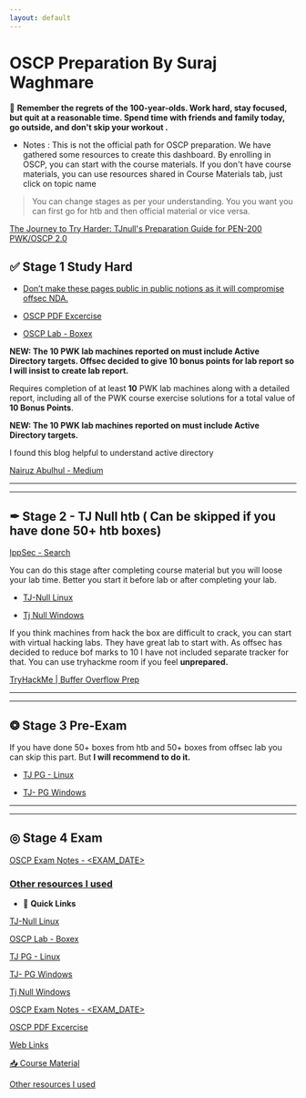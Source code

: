 ```yaml
---
layout: default
---
```


# OSCP Preparation By Suraj Waghmare

🤗 **Remember the regrets of the 100-year-olds. Work hard, stay focused, but quit at a reasonable time. Spend time with friends and family today, go outside, and don't skip your workout .**


*   Notes : This is not the official path for OSCP preparation. We have gathered some resources to create this dashboard. By enrolling in OSCP, you can start with the course materials. If you don't have course materials, you can use resources shared in Course Materials tab, just click on topic name

> You can change stages as per your understanding. You you want you can first go for htb and then official material or vice versa. 

[The Journey to Try Harder: TJnull's Preparation Guide for PEN-200 PWK/OSCP 2.0](https://www.netsecfocus.com/oscp/2021/05/06/The_Journey_to_Try_Harder-_TJnull-s_Preparation_Guide_for_PEN-200_PWK_OSCP_2.0.html)


## ✅ Stage 1 Study Hard

- [Don’t make these pages public in public notions as it will compromise offsec NDA.](https://www.notion.so/76125d764834422bae3a0f7878926f5f)


- [OSCP PDF Excercise](https://www.notion.so/OSCP-PDF-Excercise-5b8ac36fab1d4ddd9bda9d81dcae8c16)


- [OSCP Lab - Boxex ](https://www.notion.so/0d8dedc4997540e49bb8df8d4582e209)


**NEW: The 10 PWK lab machines reported on must include Active Directory targets. Offsec decided to give 10 bonus points for lab report so I will insist to create lab report.** 

Requires completion of at least **10** PWK lab machines along with a detailed report, including all of the PWK course exercise solutions for a total value of **10 Bonus Points**.

**NEW: The 10 PWK lab machines reported on must include Active Directory targets.**

I found this blog helpful to understand active directory 

[Nairuz Abulhul - Medium](https://medium.com/@nairuzabulhul)

------
------

## ✒ Stage 2 - TJ Null htb ( Can be skipped if you have done 50+ htb boxes)

[IppSec - Search](https://ippsec.rocks/?#)

You can do this stage after completing course material but you will loose your lab time. Better you start it before lab or after completing your lab. 


- [TJ-Null Linux ](https://www.notion.so/ab6e8736a6844bdb9f719a4300151e60)
    

- [Tj Null Windows](https://www.notion.so/469d526daba0447cbe82481ebe3c6f2b)


If you think machines from hack the box are difficult to crack, you can start with virtual hacking labs. They have great lab to start with.  As offsec has decided to reduce bof marks to 10 I have not included separate tracker for that. You can use tryhackme room if you feel **unprepared.** 

[TryHackMe | Buffer Overflow Prep](https://tryhackme.com/room/bufferoverflowprep)

------
------

## ❂ Stage 3 Pre-Exam

If you have done 50+ boxes from htb and 50+ boxes from offsec lab you can skip this part. But **I will recommend to do it.** 


- [TJ PG - Linux ](https://www.notion.so/a71975a26add45c1ba1d960dd8a29815)


- [TJ- PG Windows ](https://www.notion.so/6532fe7c0cf2406f8fac8e5ea6f7b35d)

------
------

## ◎ Stage 4 Exam

[OSCP Exam Notes - <EXAM_DATE>](https://www.notion.so/OSCP-Exam-Notes-EXAM_DATE-c660e3b352aa4db5a450e66476fcf13b) 

### [Other resources I used ](https://www.notion.so/Other-resources-I-used-7fd0affac1204b648c2aea6fa39b9da6)

- 🧭 **Quick Links**

[TJ-Null Linux](https://www.notion.so/ab6e8736a6844bdb9f719a4300151e60)

[OSCP Lab - Boxex](https://www.notion.so/0d8dedc4997540e49bb8df8d4582e209)

[TJ PG - Linux](https://www.notion.so/a71975a26add45c1ba1d960dd8a29815)

[TJ- PG Windows](https://www.notion.so/6532fe7c0cf2406f8fac8e5ea6f7b35d)

[Tj Null Windows](https://www.notion.so/469d526daba0447cbe82481ebe3c6f2b)

[OSCP Exam Notes - <EXAM_DATE>](https://www.notion.so/OSCP-Exam-Notes-EXAM_DATE-c660e3b352aa4db5a450e66476fcf13b)

[OSCP PDF Excercise](https://www.notion.so/OSCP-PDF-Excercise-5b8ac36fab1d4ddd9bda9d81dcae8c16)

[Web Links](https://www.notion.so/Web-Links-adcc4184944244548f34dcd973a899b6)

[📥 Course Material ](https://www.notion.so/Course-Material-536e3bfa58a34832b3fe1cd1dbcef3ab)

[Other resources I used ](https://www.notion.so/Other-resources-I-used-7fd0affac1204b648c2aea6fa39b9da6)

